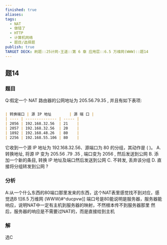 ```yaml
---
finished: true
aliases: 
tags:
  - NAT
  - 做错了
  - HTTP
  - 计算机网络
  - 题目/选择题
publish: true
TARGET DECK: 刷题::25计网-王道::第 6 章 应用层::6.5 万维网(WWW)::题14
---
```

## 题14
### 题目
Q:假定一个 NAT 路由器的公网地址为 205.56.79.35 , 并且有如下表项:
```md

| 转换端口 | 源 IP 地址        | 源 端 口 |
| ---- | -------------- | ----- |
| 2056 | 192.168.32.56  | 21    |
| 2057 | 192.168.32.56  | 20    |
| 1892 | 192.168.48.26  | 80    |
| 2256 | 192.168.55.106 | 80    |
```
它收到一个源 IP 地址为 192.168.32.56、源端口为 80 的分组，其动作是 ( )。
A. 转换地址, 将源 IP 变为 205.56 .79 .35 , 端口变为 2056 , 然后发送到公网
B. 添加一个新的条目, 转换 IP 地址及端口然后发送到公网
C. 不转发, 丢弃该分组
D. 直接将分组转发到公网
?
### 分析
A:从一个什么东西的80端口那里发来的东西，这个NAT表里感觉找不到对应，感觉选B
![[6.5 万维网 (WWW)#^ducpvw]]
端口号是80能说明是服务器，服务器能响应，说明NAT中一定有主机到服务器的映射，不然根本传不到服务器那里
然后，服务器的响应是不需要过NAT的，而是直接给到主机
### 解
选C
